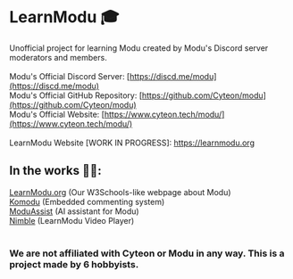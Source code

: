 # LearnModu 🎓
Unofficial project for learning Modu created by Modu's Discord server moderators and members.
<br><br>
Modu's Official Discord Server: [https://discd.me/modu](https://discd.me/modu)
<br>
Modu's Official GitHub Repository: [https://github.com/Cyteon/modu](https://github.com/Cyteon/modu)
<br>
Modu's Official Website: [https://www.cyteon.tech/modu/](https://www.cyteon.tech/modu/)
<br><br>
LearnModu Website [WORK IN PROGRESS]: https://learnmodu.org
## In the works 👷‍♂️:
[LearnModu.org](https://learnmodu.github.io) (Our W3Schools-like webpage about Modu)
<br>
[Komodu](https://learnmodu.github.io/komodu) (Embedded commenting system)
<br>
[ModuAssist](https://learnmodu.github.io/assist.html) (AI assistant for Modu)
<br>
[Nimble](https://learnmodu.github.io/nimble) (LearnModu Video Player)
<br>
<br>
### We are not affiliated with Cyteon or Modu in any way. This is a project made by 6 hobbyists.

